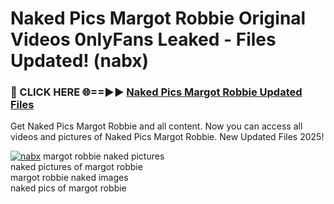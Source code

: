 # Naked Pics Margot Robbie Original Videos 0nlyFans Leaked - Files Updated! (nabx)

<h3>🔴 CLICK HERE 🌐==►► <a href="https://tinyurl.com/yckcrads" rel="nofollow">Naked Pics Margot Robbie Updated Files</a></h3>

Get Naked Pics Margot Robbie and all content. Now you can access all videos and pictures of Naked Pics Margot Robbie. New Updated Files 2025!

[![nabx](https://i.imgur.com/hpKpOFt.gif)](https://tinyurl.com/yckcrads)
margot robbie naked pictures<br>
naked pictures of margot robbie<br>
margot robbie naked images<br>
naked pics of margot robbie